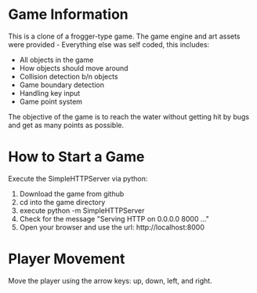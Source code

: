 Game Information
===============================

This is a clone of a frogger-type game. The game engine and art assets were provided - Everything else was self coded, this includes:
* All objects in the game
* How objects should move around
* Collision detection b/n objects
* Game boundary detection
* Handling key input
* Game point system

The objective of the game is to reach the water without getting hit by bugs and get as many points as possible.

How to Start a Game
===============================

Execute the SimpleHTTPServer via python:

1. Download the game from github
2. cd into the game directory
3. execute python -m SimpleHTTPServer
4. Check for the message "Serving HTTP on 0.0.0.0 8000 ..."
5. Open your browser and use the url: http://localhost:8000


Player Movement
===============================

Move the player using the arrow keys: up, down, left, and right.
